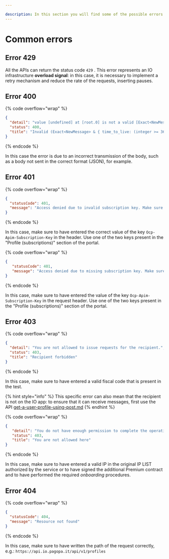 ```yaml
---

description: In this section you will find some of the possible errors when sending a request to the APIs.
---
```


# Common errors

## Error 429

All the APIs can return the status code `429` . This error represents an IO infrastructure **overload signal**: in this case, it is necessary to implement a retry mechanism and reduce the rate of the requests, inserting pauses.

## Error 400

{% code overflow="wrap" %}
```json
{
  "detail": "value [undefined] at [root.0] is not a valid [Exact<NewMessage>]\nvalue [undefined] at [root.1] is not a valid [{ time_to_live: (integer >= 3600 and < 604800 | 604800) }]",
  "status": 400,
  "title": "Invalid (Exact<NewMessage> & { time_to_live: (integer >= 3600 and < 604800 | 604800) })"
}
```
{% endcode %}

In this case the error is due to an incorrect transmission of the body, such as a body not sent in the correct format (JSON), for example.

## Error 401

{% code overflow="wrap" %}
```json
{
  "statusCode": 401,
  "message": "Access denied due to invalid subscription key. Make sure to provide a valid key for an active subscription."
}
```
{% endcode %}

In this case, make sure to have entered the correct value of the key `Ocp-Apim-Subscription-Key` in the header. Use one of the two keys present in the "Profile (subscriptions)" section of the portal.

{% code overflow="wrap" %}
```json
{
   "statusCode": 401,
   "message": "Access denied due to missing subscription key. Make sure to include subscription key when making requests to an API."
}
```
{% endcode %}

In this case, make sure to have entered the value of the key `Ocp-Apim-Subscription-Key` in the request header. Use one of the two keys present in the "Profile (subscriptions)" section of the portal.

## Error 403

{% code overflow="wrap" %}
```json
{
  "detail": "You are not allowed to issue requests for the recipient.",
  "status": 403,
  "title": "Recipient forbidden"
}
```
{% endcode %}

In this case, make sure to have entered a valid fiscal code that is present in the test.

{% hint style="info" %} This specific error can also mean that the recipient is not on the IO app: to ensure that it can receive messages, first use the API [get-a-user-profile-using-post.md](api-messaggi/get-a-user-profile-using-post.md "mention") {% endhint %}

{% code overflow="wrap" %}
```json
{
   "detail": "You do not have enough permission to complete the operation you requested",
   "status": 403,
   "title": "You are not allowed here"
}
```
{% endcode %}

In this case, make sure to have entered a valid IP in the original IP LIST authorized by the service or to have signed the additional Premium contract and to have performed the required _onboarding_ procedures.

## Error 404

{% code overflow="wrap" %}
```json
{
  "statusCode": 404,
  "message": "Resource not found"
}
```
{% endcode %}

In this case, make sure to have written the path of the request correctly, e.g.: `https://api.io.pagopa.it/api/v1/profiles`
